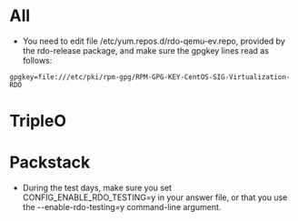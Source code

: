 # All
- You need to edit file /etc/yum.repos.d/rdo-qemu-ev.repo, provided by the rdo-release package, and make sure the gpgkey lines read as follows:

`gpgkey=file:///etc/pki/rpm-gpg/RPM-GPG-KEY-CentOS-SIG-Virtualization-RDO`

# TripleO

# Packstack
- During the test days, make sure you set CONFIG_ENABLE_RDO_TESTING=y in your answer file, or that you use the --enable-rdo-testing=y command-line argument.
